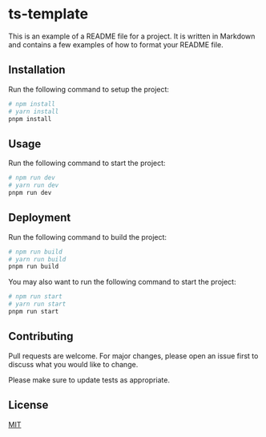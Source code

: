 # ts-template

This is an example of a README file for a project. It is written in Markdown
and contains a few examples of how to format your README file.

## Installation

Run the following command to setup the project:

```bash
# npm install
# yarn install
pnpm install
```

## Usage

Run the following command to start the project:

```bash
# npm run dev
# yarn run dev
pnpm run dev
```

## Deployment

Run the following command to build the project:

```bash
# npm run build
# yarn run build
pnpm run build
```

You may also want to run the following command to start the project:

```bash
# npm run start
# yarn run start
pnpm run start
```

## Contributing

Pull requests are welcome. For major changes, please open an issue first
to discuss what you would like to change.

Please make sure to update tests as appropriate.

## License

[MIT](https://choosealicense.com/licenses/mit/)
